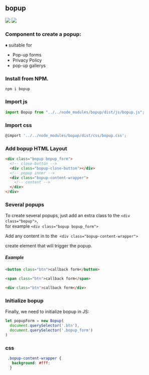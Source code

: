 ## bopup
<img src="https://img.shields.io/badge/bopup-v%200.0.1-brightgreen"> <img src="https://img.shields.io/badge/Dowloads-10-orange">

### Component to create a popup:

♦ suitable for

- Pop-up forms
- Privacy Policy
- pop-up gallerys

 ### Install from NPM.

`npm i bopup`

### Import js

```javascript
import Bopup from "../../node_modules/bopup/dist/js/bopup.js";
```

### Import css

```javascript
@import '../../node_modules/bopup/dist/css/bopup.css';
```


### Add bopup HTML Layout

```html
<div class="bopup bopup_form">
  <!-- close-button -->
  <div class="bopup-close-button"></div>
  <!-- popup inner -->
  <div class="bopup-content-wrapper">
    <!-- content -->
  </div>
</div>
```

### Several popups

To create several popups, just add an extra class to the `<div class="bopup">`, <br> for example `<div class="bopup bopup_form">`

Add any content in to the` <div class="bopup-content-wrapper">`


create element that will trigger the popup.

##### Example

```html
<button class="btn">callback form</button>
```
```html
<span class="btn">callback form</span>
```
```html
<div class="btn">callback form</div>
```

### Initialize bopup
Finally, we need to initialize bopup in JS:

```javascript
let popupForm = new Bopup(
  document.querySelector('.btn'),
  document.querySelector('.bopup_form')
)
```

### css
```css
 .bopup-content-wrapper {
   background: #fff;
  }
```
